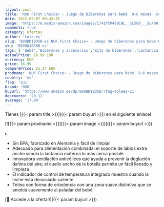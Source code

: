 ```yaml
---
layout: post
title: 'NUK First Choice+ - Juego de biberones para bebé  0-6 meses  control de temperatura  ventilación anti cólicos  300 ml  sin BPA  tetina de silicona  3 unidades  jirafa rosa  10225265 '
date: 2022-09-07 09:43:35
image: 'https://m.media-amazon.com/images/I/41P5M489iNL._SL500_._SL400_.jpg'
comments: true
category: ofertas
author: 'tole.es'
slug: 'B09BD1B35B-es NUK First Choice+ - Juego de biberones para bebé 0-6 meses...'
sku: 'B09BD1B35B-es'
tags: [ 'Bebé','Biberones y accesorios','Kits de biberones','Lactancia y alimentación','bebé','biberones','nuk','🇪🇸', ]
actualPrice: 16.99 EUR
currency: EUR
price: 16.99
comparePrice: 21.27 EUR
prodname: 'NUK First Choice+ - Juego de biberones para bebé  0-6 meses  control de temperatura  ventilación anti cólicos  300 ml  sin BPA  tetina de silicona  3 unidades  jirafa rosa  10225265 '
country: 'es'
flag: '🇪🇸'
brand: 'NUK'
buyurl: 'https://www.amazon.es/dp/B09BD1B35B/?tag=tolees-21'
descuento: '20.12'
average: '17.84'
---
```


Tienes [{{< param title >}}]({{< param buyurl >}}) en el siguiente enlace!

[![{{< param prodname >}}]({{< param image >}})]({{< param buyurl >}})

ℹ️:

- Sin BPA, fabricado en Alemania y fácil de limpiar
- Adecuado para alimentación combinada: el soporte de labios extra ancho simula la lactancia materna lo más cerca posible
- Innovadora ventilación anticólicos que ayuda a prevenir la deglución dañina del aire; el cuello ancho de la botella permite un fácil llenado y limpieza
- El indicador de control de temperatura integrado muestra cuando la leche está demasiado caliente
- Tetina con forma de ortodoncia con una zona suave distintiva que se amolda suavemente al paladar del bebé

[🛒 Accede a la oferta!!]({{< param buyurl >}})
